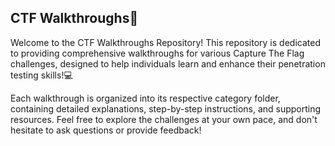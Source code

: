 ## CTF Walkthroughs🚩
Welcome to the CTF Walkthroughs Repository! This repository is dedicated to providing comprehensive walkthroughs for various Capture The Flag challenges,
designed to help individuals learn and enhance their penetration testing skills!💻
<br>

Each walkthrough is organized into its respective category folder, containing detailed explanations, step-by-step instructions, and supporting resources. Feel free to explore the challenges at your own pace, and don't hesitate to ask questions or provide feedback!
